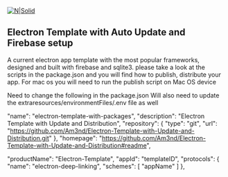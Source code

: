 [![N|Solid](https://upload.wikimedia.org/wikipedia/commons/thumb/9/91/Electron_Software_Framework_Logo.svg/100px-Electron_Software_Framework_Logo.svg.png)](https://www.electronjs.org/)

## Electron Template with Auto Update and Firebase setup

A current electron app template with the most popular frameworks, designed and built with firebase and sqlite3. please take a look at the scripts in the package.json and you will find how to publish, distribute your app. For mac os you will need to run the publish script on Mac OS device 

Need to change the following in the package.json
Will also need to update the extraresources/environmentFiles/.env file as well


  "name": "electron-template-with-packages",
  "description": "Electron Template with Update and Distribution",
  "repository": {
    "type": "git",
    "url": "https://github.com/Am3nd/Electron-Template-with-Update-and-Distribution.git"
  },
  "homepage": "https://github.com/Am3nd/Electron-Template-with-Update-and-Distribution#readme",

  "productName": "Electron-Template",
    "appId": "templateID",
    "protocols": {
      "name": "electron-deep-linking",
      "schemes": [
        "appName"
      ]
    },
